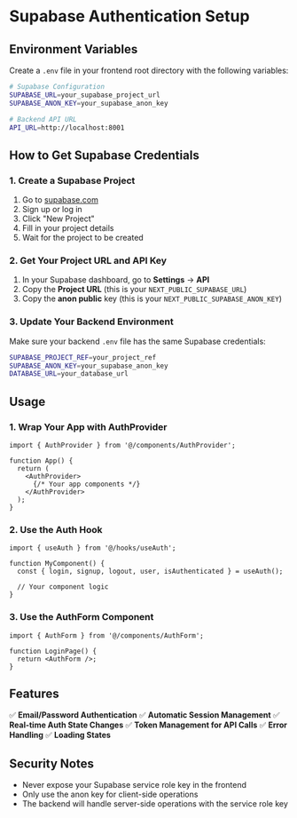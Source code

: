 # Supabase Authentication Setup

## Environment Variables

Create a `.env` file in your frontend root directory with the following variables:

```bash
# Supabase Configuration
SUPABASE_URL=your_supabase_project_url
SUPABASE_ANON_KEY=your_supabase_anon_key

# Backend API URL
API_URL=http://localhost:8001
```

## How to Get Supabase Credentials

### 1. Create a Supabase Project
1. Go to [supabase.com](https://supabase.com)
2. Sign up or log in
3. Click "New Project"
4. Fill in your project details
5. Wait for the project to be created

### 2. Get Your Project URL and API Key
1. In your Supabase dashboard, go to **Settings** → **API**
2. Copy the **Project URL** (this is your `NEXT_PUBLIC_SUPABASE_URL`)
3. Copy the **anon public** key (this is your `NEXT_PUBLIC_SUPABASE_ANON_KEY`)

### 3. Update Your Backend Environment
Make sure your backend `.env` file has the same Supabase credentials:

```bash
SUPABASE_PROJECT_REF=your_project_ref
SUPABASE_ANON_KEY=your_supabase_anon_key
DATABASE_URL=your_database_url
```

## Usage

### 1. Wrap Your App with AuthProvider
```tsx
import { AuthProvider } from '@/components/AuthProvider';

function App() {
  return (
    <AuthProvider>
      {/* Your app components */}
    </AuthProvider>
  );
}
```

### 2. Use the Auth Hook
```tsx
import { useAuth } from '@/hooks/useAuth';

function MyComponent() {
  const { login, signup, logout, user, isAuthenticated } = useAuth();
  
  // Your component logic
}
```

### 3. Use the AuthForm Component
```tsx
import { AuthForm } from '@/components/AuthForm';

function LoginPage() {
  return <AuthForm />;
}
```

## Features

✅ **Email/Password Authentication**
✅ **Automatic Session Management**
✅ **Real-time Auth State Changes**
✅ **Token Management for API Calls**
✅ **Error Handling**
✅ **Loading States**

## Security Notes

- Never expose your Supabase service role key in the frontend
- Only use the anon key for client-side operations
- The backend will handle server-side operations with the service role key
